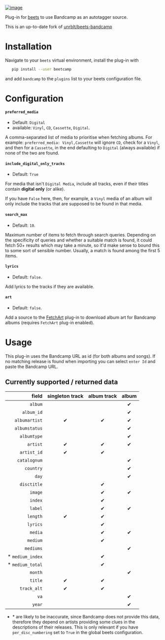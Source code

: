 [![image](http://img.shields.io/pypi/v/beetcamp.svg)](https://pypi.python.org/pypi/beetcamp)

Plug-in for [beets](https://github.com/beetbox/beets) to use Bandcamp as
an autotagger source.

This is an up-to-date fork of [unrblt/beets-bandcamp](https://github.com/unrblt/beets-bandcamp)

# Installation

Navigate to your `beets` virtual environment, install the plug-in with

```bash
   pip install --user beetcamp
```

and add `bandcamp` to the `plugins` list to your beets configuration file.


# Configuration

#### `preferred_media`

- Default: `Digital`
- available: `Vinyl`, `CD`, `Cassette`, `Digital`.

A comma-separated list of media to prioritise when
fetching albums. For example: `preferred_media: Vinyl,Cassette`
will ignore `CD`, check for a `Vinyl`, and then for a `Cassette`, in the end
defaulting to `Digital` (always available) if none of the two are found.

#### `include_digital_only_tracks`

- Default: `True`

For media that isn't `Digital Media`, include all tracks, even if their titles
contain **digital only** (or alike).

If you have `False` here, then, for example, a `Vinyl` media of an album will
only include the tracks that are supposed to be found in that media.

#### `search_max`

- Default: `10`.

Maximum number of items to fetch through search queries. Depending on the
specificity of queries and whether a suitable match is found, it could
fetch 50+ results which may take a minute, so it'd make sense to bound
this to some sort of sensible number. Usually, a match is found among the first 5 items.

#### `lyrics`

- Default: `false`.

Add lyrics to the tracks if they are available.

#### `art`

- Default: `false`.

Add a source to the [FetchArt](http://beets.readthedocs.org/en/latest/plugins/fetchart.html)
plug-in to download album art for Bandcamp albums (requires `FetchArt` plug-in enabled).

# Usage

This plug-in uses the Bandcamp URL as id (for both albums and songs). If no matching
release is found when importing you can select `enter Id` and paste the Bandcamp URL.

## Currently supported / returned data

| field            | singleton track | album track | album |
|-----------------:|:---------------:|:-----------:|:-----:|
| `album`          |                 |             | ✔     |
| `album_id`       |                 |             | ✔     |
| `albumartist`    | ✔               | ✔           | ✔     |
| `albumstatus`    |                 |             | ✔     |
| `albumtype`      |                 |             | ✔     |
| `artist`         | ✔               | ✔           | ✔     |
| `artist_id`      | ✔               | ✔           |       |
| `catalognum`     |                 |             | ✔     |
| `country`        |                 |             | ✔     |
| `day`            |                 |             | ✔     |
| `disctitle`      |                 | ✔           |       |
| `image`          |                 | ✔           | ✔     |
| `index`          |                 | ✔           |       |
| `label`          |                 | ✔           | ✔     |
| `length`         | ✔               | ✔           |       |
| `lyrics`         |                 | ✔           |       |
| `media`          |                 | ✔           | ✔     |
| `medium`         |                 | ✔           |       |
| `mediums`        |                 |             | ✔     |
| * `medium_index` |                 | ✔           |       |
| * `medium_total` |                 | ✔           |       |
| `month`          |                 |             | ✔     |
| `title`          | ✔               | ✔           |       |
| `track_alt`      | ✔               | ✔           |       |
| `va`             |                 |             | ✔     |
| `year`           |                 |             | ✔     |

* \* are likely to be inaccurate, since Bandcamp does not provide this data,
  therefore they depend on artists providing some clues in the descriptions of
  their releases. This is only relevant if you have `per_disc_numbering` set to
  `True` in the global beets configuration.
